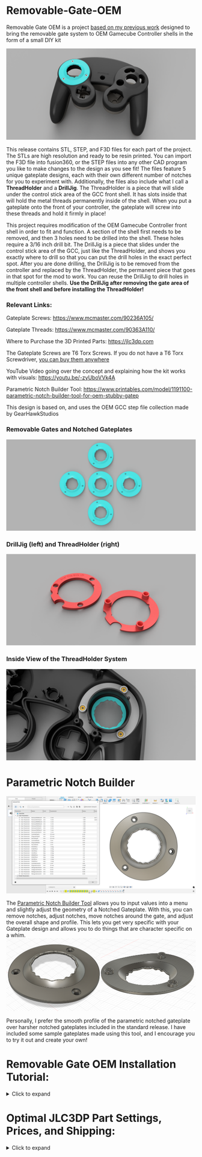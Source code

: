 # Removable-Gate-OEM

Removable Gate OEM is a project [based on my previous work](https://github.com/sean44104/Removable-Gate-GCC) designed to bring the removable gate system to OEM Gamecube Controller shells in the form of a small DIY kit

![image](https://raw.githubusercontent.com/sean44104/Removable-Gate-OEM/main/Images/image1.PNG)

This release contains STL, STEP, and F3D files for each part of the project. The STLs are high resolution and ready to be resin printed. You can import the F3D file into fusion360, or the STEP files into any other CAD program you like to make changes to the design as you see fit! The files feature 5 unique gateplate designs, each with their own different number of notches for you to experiment with. Additionally, the files also include what I call a **ThreadHolder** and a **DrillJig**. The ThreadHolder is a piece that will slide under the control stick area of the GCC front shell. It has slots inside that will hold the metal threads permanently inside of the shell. When you put a gateplate onto the front of your controller, the gateplate will screw into these threads and hold it firmly in place!

This project requires modification of the OEM Gamecube Controller front shell in order to fit and function. A section of the shell first needs to be removed, and then 3 holes need to be drilled into the shell. These holes require a 3/16 inch drill bit. The DrillJig is a piece that slides under the control stick area of the GCC, just like the ThreadHolder, and shows you exactly where to drill so that you can put the drill holes in the exact perfect spot. After you are done drilling, the DrillJig is to be removed from the controller and replaced by the ThreadHolder, the permanent piece that goes in that spot for the mod to work. You can reuse the DrillJig to drill holes in multiple controller shells. **Use the DrillJig after removing the gate area of the front shell and before installing the ThreadHolder!**

### Relevant Links:

Gateplate Screws: https://www.mcmaster.com/90236A105/

Gateplate Threads: https://www.mcmaster.com/90363A110/

Where to Purchase the 3D Printed Parts: https://jlc3dp.com

The Gateplate Screws are T6 Torx Screws. If you do not have a T6 Torx Screwdriver, [you can buy them anywhere](https://www.amazon.com/Screwdriver-TECKMAN-Controller-Mainboard-Electronic/dp/B08998GX65/ref=asc_df_B08998GX65)

YouTube Video going over the concept and explaining how the kit works with visuals:
https://youtu.be/-zyUboVVk4A

Parametric Notch Builder Tool: https://www.printables.com/model/1191100-parametric-notch-builder-tool-for-oem-stubby-gatep

This design is based on, and uses the OEM GCC step file collection made by GearHawkStudios

### Removable Gates and Notched Gateplates
![image](https://raw.githubusercontent.com/sean44104/Removable-Gate-OEM/main/Images/image2.png)

### DrillJig (left) and ThreadHolder (right)
![image](https://raw.githubusercontent.com/sean44104/Removable-Gate-OEM/main/Images/image3.png)

### Inside View of the ThreadHolder System
![image](https://raw.githubusercontent.com/sean44104/Removable-Gate-OEM/main/Images/t11.png)

# Parametric Notch Builder
![image](https://raw.githubusercontent.com/sean44104/Removable-Gate-OEM/main/Images/pnb1.png)

The [Parametric Notch Builder Tool](https://www.printables.com/model/1191100-parametric-notch-builder-tool-for-oem-stubby-gatep) allows you to input values into a menu and slightly adjust the geometry of a Notched Gateplate. With this, you can remove notches, adjust notches, move notches around the gate, and adjust the overall shape and profile. This lets you get very specific with your Gateplate design and allows you to do things that are character specific on a whim.
![image](https://raw.githubusercontent.com/sean44104/Removable-Gate-OEM/main/Images/pgp.png)

Personally, I prefer the smooth profile of the parametric notched gateplate over harsher notched gateplates included in the standard release. I have included some sample gateplates made using this tool, and I encourage you to try it out and create your own!

# Removable Gate OEM Installation Tutorial:
<details>
  <summary>Click to expand</summary>

## Step 1
The first thing you need to do is remove the gate material from the front shell. Remove the entire lifted circular section of the control stick gate, shown here in green. Cut off the entire lifted dome until it is flat with the rest of the front shell's surface. You can use a dremel to cut it off and then sand down the excess. Do not go deep into the shell, remove any of the inside, or take out the cylinder that extends down into the shell. Here is a front and side profile of what is to be removed:
![image](https://raw.githubusercontent.com/sean44104/Removable-Gate-OEM/main/Images/t1.png)
![image](https://raw.githubusercontent.com/sean44104/Removable-Gate-OEM/main/Images/t2.png)

**Your shell should look like this after you are finished**
![image](https://raw.githubusercontent.com/sean44104/Removable-Gate-OEM/main/Images/t3.png)
![image](https://raw.githubusercontent.com/sean44104/Removable-Gate-OEM/main/Images/t4.png)

## Step 2
Next, you are going to use the DrillJig. Slide the jig into the back of the front shell so that the curved side is going down into the controller and the flat side is facing up as shown. Now, use a 3/16 inch drill bit to remove the material shown here in green:
![image](https://raw.githubusercontent.com/sean44104/Removable-Gate-OEM/main/Images/t6.png)

Once you are finished drilling it should look like this:
![image](https://raw.githubusercontent.com/sean44104/Removable-Gate-OEM/main/Images/t5.png)
![image](https://raw.githubusercontent.com/sean44104/Removable-Gate-OEM/main/Images/t6b.png)

Here is a view from the other side:
![image](https://raw.githubusercontent.com/sean44104/Removable-Gate-OEM/main/Images/t7.png)
![image](https://raw.githubusercontent.com/sean44104/Removable-Gate-OEM/main/Images/t8.png)

## Step 3
Now, you are going to install the ThreadHolder. Remove the DrillJig from the controller shell and apply a small amount of glue to the flat top surface of the ThreadHolder. Then, you are going to slide it into the back of the front shell, just like the DrillJig, shown here:
![image](https://raw.githubusercontent.com/sean44104/Removable-Gate-OEM/main/Images/t9.png)
![image](https://raw.githubusercontent.com/sean44104/Removable-Gate-OEM/main/Images/t9b.png)

Make sure to firmly press the ThreadHolder in and push it down so that the entire piece makes good contact with the back of the controller front shell

## Step 4
Take your [thread pieces](https://www.mcmaster.com/90363a110/) and push them into the containers of the ThreadHolder until they are all the way in, as shown. This may be a tight friction fit, so you can use a screwdriver to push them in by applying pressure to the center of the thread piece.
![image](https://raw.githubusercontent.com/sean44104/Removable-Gate-OEM/main/Images/t10.png)

These thread pieces are designed to expand out when [the screw](https://www.mcmaster.com/90236A105/) is threaded inside of them, embedding themselves into the ThreadHolder and locking them inside of there permanently. I recommend that for the first time, you put the screws in upside-down like so. This way the threads can be expanded securely and will not fall out.
![image](https://raw.githubusercontent.com/sean44104/Removable-Gate-OEM/main/Images/t10b.png)

## Step 5
You are basically done now! Remove the upside-down screws from their thread pieces. The front shell is complete. You can now take a Gateplate and place it onto the front face of your Gamecube Controller front shell. It has three pegs underneath it, which will slot nicely into the holes that you drilled. Now, just insert a screw into each of the three holes on the gateplate surface and they will go through the gateplate, through the front shell, and thread into the metal inserts inside of the ThreadHolder. It will look like this when you are done and everything is fully installed:
![image](https://raw.githubusercontent.com/sean44104/Removable-Gate-OEM/main/Images/t10c.PNG)
![image](https://raw.githubusercontent.com/sean44104/Removable-Gate-OEM/main/Images/t11.png)

Now, you can assemble your controller. You will be able to remove and attach gateplates onto your controller while it is fully assembled. You do not have to take the controller apart whatsoever to remove or swap out a gateplate. Simply unscrew the Gateplate, remove the screws, and pull the Gateplate out.
![image](https://raw.githubusercontent.com/sean44104/Removable-Gate-OEM/main/Images/t12.PNG)

The internal parts will stay in place and not fall out. Happy Modding!
</details>

# Optimal JLC3DP Part Settings, Prices, and Shipping:
<details>
  <summary>Click to expand</summary>

## Gateplates
![image](https://raw.githubusercontent.com/sean44104/Removable-Gate-OEM/main/Images/jlc1.png)

8001 Transparent Oil Spray is the best material for the Gateplate because of its high hardness, low friction, and good dimensional stability. A Gateplate made of this material will feel the smoothest when it touches your control stick and most OEM ABS Plastic-like. It will be more consistent and have a more perfect shape than something like Black Resin. 8001 Transparent Oil Spray Resin does have an issue where it is slightly thicker than the rest of the materials. For this reason, I do not recommend it for internal parts where tolerances and clearance are a priority. But for the external Gateplate, its perfect.

## ThreadHolder
![image](https://raw.githubusercontent.com/sean44104/Removable-Gate-OEM/main/Images/jlc2.png)

LEDO 6060 is the least expensive resin on the website. It does not have the smoothness of 8001 Transparent Oil Spray or the highly detailed and accurate surface finish of Black Resin, but it is more dimensionally stable than Black Resin and does not have the extra thickness issue that 8001 has. For a precise part like the ThreadHolder, that also wont be seen from the outside very much at all, I believe LEDO 6060 is the best choice.

## DrillJig
![image](https://raw.githubusercontent.com/sean44104/Removable-Gate-OEM/main/Images/jlc3.png)

I choose LEDO 6060 resin for the DrillJig for pretty much the same reason as I chose it for the ThreadHolder. The DrillJig is the only temporary piece in this kit. It is used to accurately drill your holes, and then it is either discarded or used again to make multiple shells. Because of this, it's material matters the least. Also, because of the DrillJig's completely flat surface, you could probably FDM print this part as well!

## Other Parts

While not explicitly part of this project, I do want to point out that *generally* the best and safest resin to print something in is actually Black Resin or JLC Black Resin. This resin type is smooth to the touch and has very high "resolution". It has a detailed, smooth, accurate surface that is much better than something like LEDO 6060. For general parts, such as buttons, shells, stick bases, or other small detailed parts, Black Resin is generally the way to go. If you want to guarantee that the part you order is MOST similar to the STL file that you designed and submitted, you should usually order parts in JLC Black Resin.

## Shipping

While you may notice that the prices for these individual parts can be very inexpensive, keep in mind that the shipping is usually where the majority of the cost is going to come from. While JLC3DP shipping can be relatively expensive, this does not mean that it is bad or that your parts will take months to get to you. From my experience, it takes about 2-3 weeks for an order to go from shipped to delivered. Usually around 10 days. Below are some prices and shipping estimates from JLC3DP. I would consider their information to be accurate. Even with the shipping cost included, you can obtain all of the 3D printed the parts needed for this kit for only about $20 - $30

<details>
  <summary>Click to expand</summary>

![image](https://raw.githubusercontent.com/sean44104/Removable-Gate-OEM/main/Images/jlc4.png)
![image](https://raw.githubusercontent.com/sean44104/Removable-Gate-OEM/main/Images/jlc5.png)
![image](https://raw.githubusercontent.com/sean44104/Removable-Gate-OEM/main/Images/jlc6.png)
![image](https://raw.githubusercontent.com/sean44104/Removable-Gate-OEM/main/Images/jlc7.png)
![image](https://raw.githubusercontent.com/sean44104/Removable-Gate-OEM/main/Images/jlc8.png)
![image](https://raw.githubusercontent.com/sean44104/Removable-Gate-OEM/main/Images/jlc9.png)
</details>

</details>